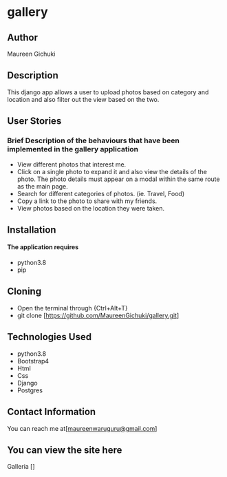 # gallery
## Author
Maureen Gichuki

## Description
This django app allows a user to upload photos based on category and location and also filter out the view based on the two.

## User Stories

### Brief Description of the behaviours that have been implemented in the gallery application 

* View different photos that interest me.
* Click on a single photo to expand it and also view the details of the photo. The photo details must appear on a modal within the same route as the main page.
* Search for different categories of photos. (ie. Travel, Food)
* Copy a link to the photo to share with my friends.
* View photos based on the location they were taken.


## Installation
#### The application requires
* python3.8
* pip

## Cloning
* Open the terminal through {Ctrl+Alt+T}
* git clone [https://github.com/MaureenGichuki/gallery.git]

## Technologies Used
* python3.8
* Bootstrap4
* Html
* Css
* Django
* Postgres

## Contact Information
You can reach me at[maureenwaruguru@gmail.com]

## You can view the site here
Galleria []

